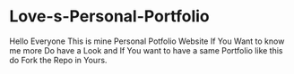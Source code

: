 # Love-s-Personal-Portfolio
Hello Everyone This is mine Personal Potfolio Website If You Want to know me more Do have a Look and If You want to have a same Portfolio like this do Fork the Repo in Yours.
